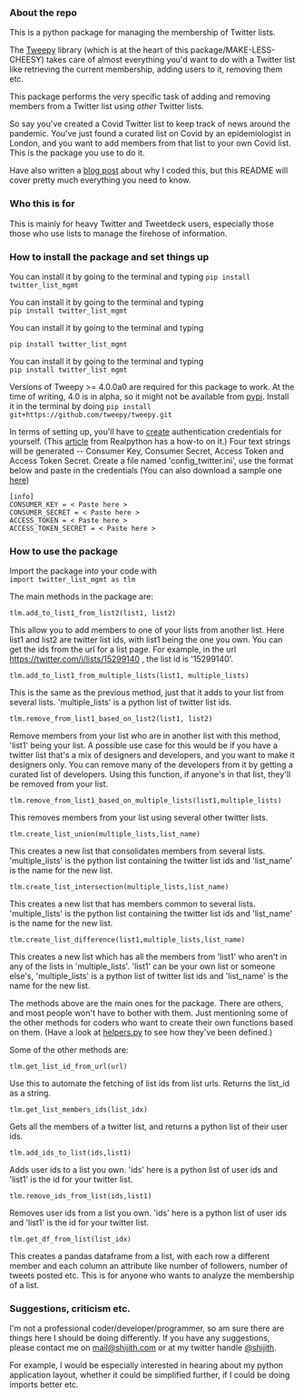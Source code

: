### About the repo 

This is a python package for managing the membership of Twitter lists. 

The [Tweepy](https://github.com/tweepy/tweepy) library (which is at the heart of this package/MAKE-LESS-CHEESY) takes care of almost everything you'd want to do with a Twitter list like retrieving the current membership, adding users to it, removing them etc.

This package performs the very specific task of adding and removing members from a Twitter list using *other* Twitter lists.

So say you've created a Covid Twitter list to keep track of news around the pandemic. You've just found a curated list on Covid by an epidemiologist in London, and you want to add members from that list to your own Covid list. This is the package you use to do it.

Have also written a [blog post](http://shijith.com/blog/twitter-list-management/) about why I coded this, but this README will cover pretty much everything you need to know.

### Who this is for

This is mainly for heavy Twitter and Tweetdeck users, especially those those who use lists to manage the firehose of information.

### How to install the package and set things up

You can install it by going to the terminal and typing
`pip install twitter_list_mgmt`

You can install it by going to the terminal and typing  
`pip install twitter_list_mgmt`

You can install it by going to the terminal and typing  
```
pip install twitter_list_mgmt
```

You can install it by going to the terminal and typing  
```pip install twitter_list_mgmt```


Versions of Tweepy >= 4.0.0a0 are required for this package to work. At the time of writing, 4.0 is in alpha, so it might not be available from [pypi](https://pypi.org/project/tweepy/#history). Install it in the terminal by doing
`pip install git+https://github.com/tweepy/tweepy.git`

In terms of setting up, you'll have to [create](https://developer.twitter.com/) authentication credentials for yourself. (This [article](https://realpython.com/twitter-bot-python-tweepy/) from Realpython has a how-to on it.) Four text strings will be generated -- Consumer Key, Consumer Secret, Access Token and Access Token Secret. Create a file named 'config_twitter.ini', use the format below and paste in the credentials (You can also download a sample one [here](twitter_list_mgmt/config_twitter.ini))

```
[info]
CONSUMER_KEY = < Paste here >
CONSUMER_SECRET = < Paste here >
ACCESS_TOKEN = < Paste here >
ACCESS_TOKEN_SECRET = < Paste here >
```

### How to use the package  
  
Import the package into your code with  
`import twitter_list_mgmt as tlm`

The main methods in the package are:  
  
```
tlm.add_to_list1_from_list2(list1, list2)
```
This allow you to add members to one of your lists from another list. Here list1 and list2 are twitter list ids, with list1 being the one you own. You can get the ids from the url for a list page. For example, in the url https://twitter.com/i/lists/15299140 , the list id is '15299140'.

```
tlm.add_to_list1_from_multiple_lists(list1, multiple_lists)
```
This is the same as the previous method, just that it adds to your list from several lists. 'multiple_lists' is a python list of twitter list ids.

```
tlm.remove_from_list1_based_on_list2(list1, list2)
```
Remove members from your list who are in another list with this method, 'list1' being your list. A possible use case for this would be if you have a twitter list that's a mix of designers and developers, and you want to make it designers only. You can remove many of the developers from it by getting a curated list of developers. Using this function, if anyone's in that list, they'll be removed from your list.

```
tlm.remove_from_list1_based_on_multiple_lists(list1,multiple_lists)
```
This removes members from your list using several other twitter lists.

```
tlm.create_list_union(multiple_lists,list_name)
```
This creates a new list that consolidates members from several lists. 'multiple_lists' is the python list containing the twitter list ids and 'list_name' is the name for the new list.

```
tlm.create_list_intersection(multiple_lists,list_name)
```
This creates a new list that has members common to several lists. 'multiple_lists' is the python list containing the twitter list ids and 'list_name' is the name for the new list.

```
tlm.create_list_difference(list1,multiple_lists,list_name)
```
This creates a new list which has all the members from 'list1' who aren't in any of the lists in 'multiple_lists'. 'list1' can be your own list or someone else's, 'multiple_lists' is a python list of twitter list ids and 'list_name' is the name for the new list.

The methods above are the main ones for the package. There are others, and most people won't have to bother with them. Just mentioning some of the other methods for coders who want to create their own functions based on them. (Have a look at [helpers.py](twitter_list_mgmt/helpers.py) to see how they've been defined.)

Some of the other methods are:  
  

```
tlm.get_list_id_from_url(url)
```
Use this to automate the fetching of list ids from list urls. Returns the list_id as a string.

```
tlm.get_list_members_ids(list_idx)
```
Gets all the members of a twitter list, and returns a python list of their user ids.

```
tlm.add_ids_to_list(ids,list1)
```
Adds user ids to a list you own. 'ids' here is a python list of user ids and 'list1' is the id for your twitter list.

```
tlm.remove_ids_from_list(ids,list1)
```
Removes user ids from a list you own. 'ids' here is a python list of user ids and 'list1' is the id for your twitter list.

```
tlm.get_df_from_list(list_idx)
```
This creates a pandas dataframe from a list, with each row a different member and each column an attribute like number of followers, number of tweets posted etc. This is for anyone who wants to analyze the membership of a list.

### Suggestions, criticism etc.
I'm not a professional coder/developer/programmer, so am sure there are things here I should be doing differently. If you have any suggestions, please contact me on mail@shijith.com or at my twitter handle [@shijith](https://twitter.com/shijith).

For example, I would be especially interested in hearing about my python application layout, whether it could be simplified further, if I could be doing imports better etc.
